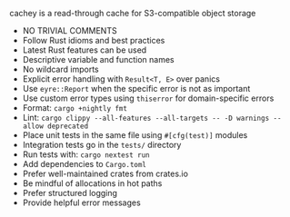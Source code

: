 cachey is a read-through cache for S3-compatible object storage

- NO TRIVIAL COMMENTS
- Follow Rust idioms and best practices
- Latest Rust features can be used
- Descriptive variable and function names
- No wildcard imports
- Explicit error handling with `Result<T, E>` over panics
- Use `eyre::Report` when the specific error is not as important
- Use custom error types using `thiserror` for domain-specific errors
- Format: `cargo +nightly fmt`
- Lint: `cargo clippy --all-features --all-targets -- -D warnings --allow deprecated`
- Place unit tests in the same file using `#[cfg(test)]` modules
- Integration tests go in the `tests/` directory
- Run tests with: `cargo nextest run`
- Add dependencies to `Cargo.toml`
- Prefer well-maintained crates from crates.io
- Be mindful of allocations in hot paths
- Prefer structured logging
- Provide helpful error messages
